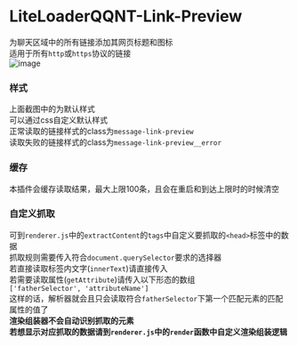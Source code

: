 # LiteLoaderQQNT-Link-Preview  
为聊天区域中的所有链接添加其网页标题和图标  
适用于所有`http`或`https`协议的链接  
![image](https://github.com/Eticeweng/LiteLoaderQQNT-Link-Preview/assets/43090280/397cfb17-7fb8-4ea1-b5c7-89645ee47d2d)

### 样式  
上面截图中的为默认样式  
可以通过css自定义默认样式  
正常读取的链接样式的class为`message-link-preview`  
读取失败的链接样式的class为`message-link-preview__error`  

### 缓存
本插件会缓存读取结果，最大上限100条，且会在重启和到达上限时的时候清空  

### 自定义抓取
可到`renderer.js`中的`extractContent`的`tags`中自定义要抓取的`<head>`标签中的数据  
抓取规则需要传入符合`document.querySelector`要求的选择器  
若直接读取标签内文字(`innerText`)请直接传入  
若需要读取属性(`getAttribute`)请传入以下形态的数组  
`['fatherSelector', 'attributeName']`  
这样的话，解析器就会且只会读取符合`fatherSelector`下第一个匹配元素的匹配属性的值了  
**渲染组装器不会自动识别抓取的元素**  
**若想显示对应抓取的数据请到`renderer.js`中的`render`函数中自定义渲染组装逻辑**
